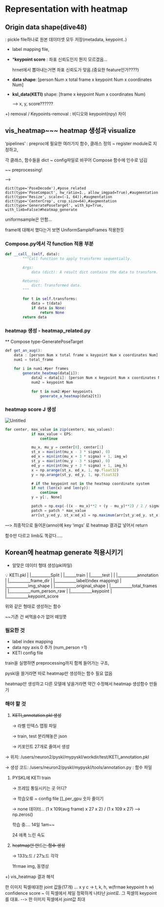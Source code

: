 # Representation with heatmap

## Origin data shape(dive48)

: pickle file하나로 원본 데이터셋 모두 저장(metadata, keypoint..)

- label mapping file,
- *******keypoint score****** : 좌표 신뢰도인지 뭔지 모르겠음…
    
    hrnet에서 뽑아내는거면 좌표 신뢰도가 맞음.(중요한 feature인가????)
    
- **data shape**: [person Num x total frame x keypoint Num x coordinates Num]
- **ksl_data(KETI)** shape: [frame x keypoint Num x coordinates Num)
    
    —> x, y, score??????
    

+) removal  / Keypoints-removal : 비디오와 keypoint(npy) 차이

## vis_heatmap~~~ heatmap 생성과 visualize

‘pipelines’ : preproc에 필요한 여러가지 함수, 클래스 정의 ~ register module로 지정하고,

각 클래스, 함수들을 dict ~ config파일로 바꾸어 Compose 함수에 인수로 넘김

~~ preprocessing!

—> 

```
dict(type='PoseDecode'),#pose_related
dict(type='PoseCompact', hw_ratio=1., allow_imgpad=True),#augmentation
dict(type='Resize', scale=(-1, 64)),#augmentation
dict(type='CenterCrop', crop_size=64),#augmentation
dict(type='GeneratePoseTarget', with_kp=True, with_limb=False)#heatmap_generate
```

uniformsample은 안함…

frame에 대해서 했다는거 보면 UniformSampleFrames 적용한듯

### Compose.py에서 각 function 적용 부분

```python
def __call__(self, data):
        """Call function to apply transforms sequentially.

        Args:
            data (dict): A result dict contains the data to transform.

        Returns:
            dict: Transformed data.
        """

        for t in self.transforms:
            data = t(data)
            if data is None:
                return None
        return data
```

### heatmap 생성 - heatmap_related.py

** Compose type-GeneratePoseTarget

```jsx
def get_an_aug():
	data : [person Num x total frame x keypoint Num x coordinates Num]
	num1 = total_frame
	
	for i in num1:#per frames
		generate_heatmap(data[i]):
			data2 = data[i]: [person Num x keypoint Num x coordinates Num]
			num2 = keypoint Num
			
			for t in num2:#per keypoints
				generate_a_heatmap(data2[t])
```

### heatmap score J 생성

![Untitled](Representation%20with%20heatmap%209e82bd400dd2451a8f8c29882667ac5d/Untitled.png)

```jsx
for center, max_value in zip(centers, max_values):
            if max_value < EPS:
                continue

            mu_x, mu_y = center[0], center[1]
            st_x = max(int(mu_x - 3 * sigma), 0)
            ed_x = min(int(mu_x + 3 * sigma) + 1, img_w)
            st_y = max(int(mu_y - 3 * sigma), 0)
            ed_y = min(int(mu_y + 3 * sigma) + 1, img_h)
            x = np.arange(st_x, ed_x, 1, np.float32)
            y = np.arange(st_y, ed_y, 1, np.float32)

            # if the keypoint not in the heatmap coordinate system
            if not (len(x) and len(y)):
                continue
            y = y[:, None]

            patch = np.exp(-((x - mu_x)**2 + (y - mu_y)**2) / 2 / sigma**2)
            patch = patch * max_value
            arr[st_y:ed_y, st_x:ed_x] = np.maximum(arr[st_y:ed_y, st_x:ed_x], patch)
```

—> 최종적으로 들어온(anno)에 key ‘imgs’ 로 heatmap 결과값 넣어서 return

함수만 다르고 limb도 똑같다…..

## Korean에 heatmap generate 적용시키기

- 알맞은 데이터 형태 생성(pkl파일)

<aside>
💡 KETI.pkl
     |
     |__________Split
     |                  |______train
     |                  |______test
     |
     |
     |__________annotation
                             |
                             |___________frame_dir
                             |
                             |___________label(index mapping)
                             |
                             |___________img_shape
                             |
                             |___________original_shape
                             |
                             |___________total_frames
                             |
                             |___________num_person_raw
                             |
                             |___________keypoint
                             |
                             |___________keypoint_score

</aside>

위와 같은 형태로 생성하는 함수

~~기존 건 써먹을수가 없어 떼잉쯧

### 필요한 것

- label index mapping
- data npy axis 0 추가 (num_person =1)
- KETI config file

train을 실행하면 preprocessing까지 함께 들어가는 구조,

pyskl을 쓸거라면 따로 heatmap만 생성하는 함수 필요 없음

heatmap만 생성하고 다른 모델애 넣을거라면 약간 수정해서 heatmap 생성함수 만들기

### 해야 할 것

1. ~~KETI_annotation.pkl 생성~~
    
    → 라벨 인덱스 맵핑 파일
    
    → train, test 분리해놓은 json
    
    → 키포인트 27개로 줄여서 생성
    

→ 위치: /users/neuron2/pyskl/mypyskl/workdir/test/KETI_annotation.pkl

→ 생성 코드: /users/neuron2/pyskl/mypyskl/tools/annotation.py : 함수 파일

1. PYSKL에 KETI train 
    
    → 프레임 통일시키는 곳 어디?
    
    → 학습오류 ~ config file []_per_gpu 숫자 줄이기
    
    → none 데이터… (1 x 109(avg frame) x 27 x 2} / (1 x 109 x 27) —> np.zeros()
    
    학습 중…. 14일 1am~~ 
    
    24 에폭 느린 속도
    
2. ~~heatmap만 만드는 함수 생성~~
    
    → 133노드 / 27노드 각각
    
    1frmae img,  동영상
    

+) vis_heatmap 결과 해석

한 이미지 픽셀에대한 joint 값들(17개) ...
x y c -> t, k, h, w(frmae keypoint h w)
confidence score ~ 이 픽셀에서 제일 정확하게 나타난 joint로. 그 픽셀의 keypoint를 대표.
--> 한 이미지 픽셀에서 joint값 최대